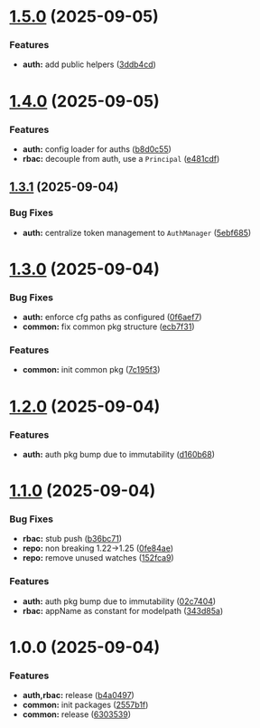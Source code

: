 # [1.5.0](https://github.com/codespace-operator/common/compare/auth/v1.4.0...auth/v1.5.0) (2025-09-05)


### Features

* **auth:** add public helpers ([3ddb4cd](https://github.com/codespace-operator/common/commit/3ddb4cda02553a8f15dede37c4dc84d29f4eaad8))

# [1.4.0](https://github.com/codespace-operator/common/compare/auth/v1.3.1...auth/v1.4.0) (2025-09-05)


### Features

* **auth:** config loader for auths ([b8d0c55](https://github.com/codespace-operator/common/commit/b8d0c553845934d492f69c77810332d6d34c8036))
* **rbac:** decouple from auth, use a `Principal` ([e481cdf](https://github.com/codespace-operator/common/commit/e481cdf9490f1526d88a6d2312eb53d936e10dd5))

## [1.3.1](https://github.com/codespace-operator/common/compare/auth/v1.3.0...auth/v1.3.1) (2025-09-04)


### Bug Fixes

* **auth:** centralize token management to `AuthManager` ([5ebf685](https://github.com/codespace-operator/common/commit/5ebf685e7d47b67b927abafbd0bfdee9e907e2f1))

# [1.3.0](https://github.com/codespace-operator/common/compare/auth/v1.2.0...auth/v1.3.0) (2025-09-04)


### Bug Fixes

* **auth:** enforce cfg paths as configured ([0f6aef7](https://github.com/codespace-operator/common/commit/0f6aef70968802c9f923662220f1e9d0d96deeba))
* **common:** fix common pkg structure ([ecb7f31](https://github.com/codespace-operator/common/commit/ecb7f317bbe9def0503c8bc4a57f3e3449dc384c))


### Features

* **common:** init common pkg ([7c195f3](https://github.com/codespace-operator/common/commit/7c195f3028319980a331c33de243864a9617a288))

# [1.2.0](https://github.com/codespace-operator/common/compare/auth/v1.1.0...auth/v1.2.0) (2025-09-04)


### Features

* **auth:** auth pkg bump due to immutability ([d160b68](https://github.com/codespace-operator/common/commit/d160b683b96901b8627d674b357e9ffb4fdced6d))

# [1.1.0](https://github.com/codespace-operator/common/compare/auth/v1.0.0...auth/v1.1.0) (2025-09-04)


### Bug Fixes

* **rbac:** stub push ([b36bc71](https://github.com/codespace-operator/common/commit/b36bc714a61e34716f17effb7e8a3335e25c045b))
* **repo:** non breaking 1.22->1.25 ([0fe84ae](https://github.com/codespace-operator/common/commit/0fe84ae56947c2daa313d747da1cda0f2aef93bd))
* **repo:** remove unused watches ([152fca9](https://github.com/codespace-operator/common/commit/152fca954c68cf0b33d4337c7921197cd250d7d4))


### Features

* **auth:** auth pkg bump due to immutability ([02c7404](https://github.com/codespace-operator/common/commit/02c7404aefcb4eb108d14179b79e034d7553bc86))
* **rbac:** appName as constant for modelpath ([343d85a](https://github.com/codespace-operator/common/commit/343d85a5228ef17cd89c7d43e7e080651039e1d5))

# 1.0.0 (2025-09-04)


### Features

* **auth,rbac:** release ([b4a0497](https://github.com/codespace-operator/common/commit/b4a04972a579a2863dc5696a363d0eeb7a9559e9))
* **common:** init packages ([2557b1f](https://github.com/codespace-operator/common/commit/2557b1f4ec3846e092a3b3a90bfcd61dc2261d47))
* **common:** release ([6303539](https://github.com/codespace-operator/common/commit/63035393e97c76189fb9096f85b2bb3f632ea5b3))
